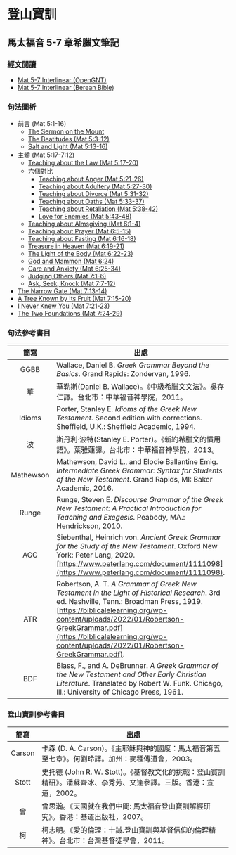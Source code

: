 # 登山寶訓

## 馬太福音 5-7 章希臘文筆記

### 經文閱讀
- [Mat 5-7 Interlinear (OpenGNT)](Mat.5-7-Interlinear%20(OGNTa).md)
- [Mat 5-7 Interlinear (Berean Bible)](Mat.5-7-Interlinear%20(BIBa).md)

### 句法圖析
- 前言 (Mat 5:1-16)
	- [The Sermon on the Mount ](Mat.5.1-2.md)
	- [The Beatitudes (Mat 5:3-12)](Mat.5.3-12.md)
	- [Salt and Light (Mat 5:13-16)](Mat.5.13-16.md)
- 主體 (Mat 5:17-7:12)
	- [Teaching about the Law (Mat 5:17-20)](Mat.5.17-20.md)
	- 六個對比
		- [Teaching about Anger (Mat 5:21-26)](Mat.5.21-26.md)
		- [Teaching about Adultery (Mat 5:27-30)](Mat.5.27-30.md)
		- [Teaching about Divorce (Mat 5:31-32)](Mat.5.31-32.md)
		- [Teaching about Oaths (Mat 5:33-37)](Mat.5.33-37.md)
		- [Teaching about Retaliation (Mat 5:38-42)](Mat.5.38-42.md)
		- [Love for Enemies (Mat 5:43-48)](Mat.5.43-48.md)
	- [Teaching about Almsgiving (Mat 6:1-4)](Mat.6.1-4.md)
	- [Teaching about Prayer (Mat 6:5-15)](Mat.6.5-15.md)
	- [Teaching about Fasting (Mat 6:16-18)](Mat.6.16-18.md)
	- [Treasure in Heaven (Mat 6:19-21)](Mat.6.19-21.md)
	- [The Light of the Body (Mat 6:22-23)](Mat.6.22-23.md)
	- [God and Mammon (Mat 6:24)](Mat.6.24.md)
	- [Care and Anxiety (Mat 6:25-34)](Mat.6.25-34.md)
	- [Judging Others (Mat 7:1-6)](Mat.7.1-6.md)
	- [Ask, Seek, Knock (Mat 7:7-12)](Mat.7.7-12.md)
- [The Narrow Gate (Mat 7:13-14)](Mat.7.13-14.md)
- [A Tree Known by Its Fruit (Mat 7:15-20)](Mat.7.15-20.md)
- [I Never Knew You (Mat 7:21-23)](Mat.7.21-23.md)
- [The Two Foundations (Mat 7:24-29)](Mat.7.24-29.md)


### 句法參考書目
簡寫 | 出處
:------:| --- 
GGBB | Wallace, Daniel B. <em>Greek Grammar Beyond the Basics</em>. Grand Rapids: Zondervan, 1996.
華 | 華勒斯(Daniel B. Wallace)。《中級希臘文文法》。吳存仁譯。台北市：中華福音神學院，2011。
Idioms | Porter, Stanley E. <em>Idioms of the Greek New Testament</em>. Second edition with corrections. Sheffield, U.K.: Sheffield Academic, 1994.
波 | 斯丹利‧波特(Stanley E. Porter)。《新約希臘文的慣用語》。葉雅蓮譯。台北市：中華福音神學院，2013。
Mathewson | Mathewson, David L., and Elodie Ballantine Emig. <em>Intermediate Greek Grammar: Syntax for Students of the New Testament</em>. Grand Rapids, MI: Baker Academic, 2016.
Runge | Runge, Steven E. <em>Discourse Grammar of the Greek New Testament: A Practical Introduction for Teaching and Exegesis</em>. Peabody, MA.: Hendrickson, 2010.
AGG | Siebenthal, Heinrich von. _Ancient Greek Grammar for the Study of the New Testament_. Oxford New York: Peter Lang, 2020. [https://www.peterlang.com/document/1111098](https://www.peterlang.com/document/1111098).
ATR | Robertson, A. T. _A Grammar of Greek New Testament in the Light of Historical Research_. 3rd ed. Nashville, Tenn.: Broadman Press, 1919. [https://biblicalelearning.org/wp-content/uploads/2022/01/Robertson-GreekGrammar.pdf](https://biblicalelearning.org/wp-content/uploads/2022/01/Robertson-GreekGrammar.pdf).
BDF | Blass, F., and A. DeBrunner. _A Greek Grammar of the New Testament and Other Early Christian Literature_. Translated by Robert W. Funk. Chicago, Ill.: University of Chicago Press, 1961.



### 登山寶訓參考書目
簡寫 | 出處
:------:| --- 
Carson | 卡森 (D. A. Carson)。《主耶穌與神的國度：馬太福音第五至七章》。何劉玲譯。加州：麥種傳道會，2003。
Stott | 史托德 (John R. W. Stott)。《基督教文化的挑戰：登山寶訓精研》。潘蘇齊冰、李秀芳、文逢參譯。三版。香港：宣道，2002。
曾 | 曾思瀚。《天國就在我們中間: 馬太福音登山寶訓解經研究》。香港：基道出版社，2007。
柯 | 柯志明。《愛的倫理：十誡.登山寶訓與基督信仰的倫理精神》。台北巿：台灣基督徒學會，2011。






